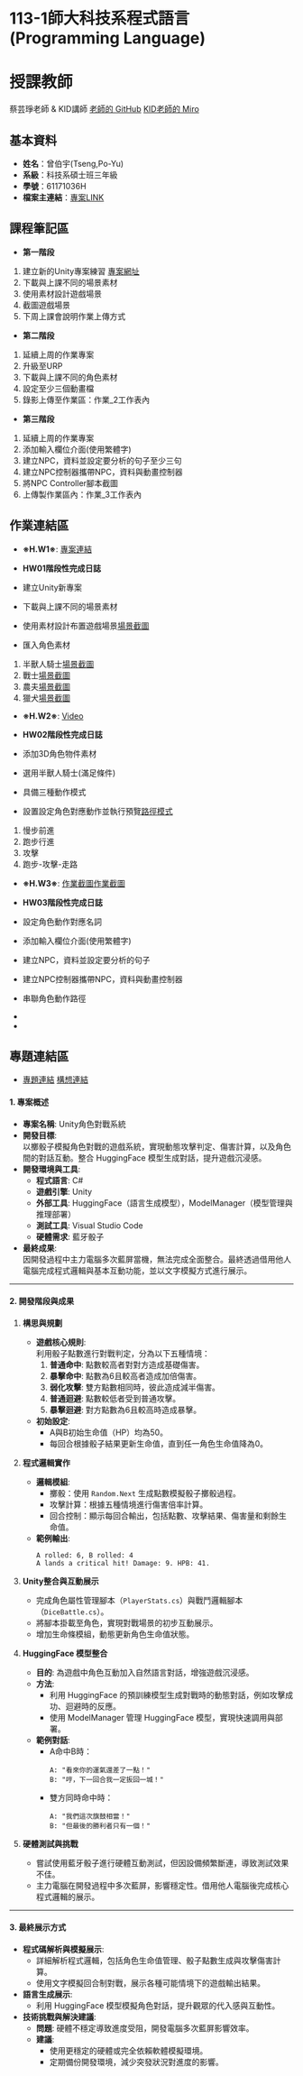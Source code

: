 # 113-1師大科技系程式語言(Programming Language)
# 授課教師
蔡芸琤老師  &  KID講師
[老師的 GitHub](https://github.com/peculab/Database)
[KID老師的 Miro](https://miro.com/app/board/uXjVKizVakM=/)

## 基本資料
- **姓名**：曾伯宇(Tseng,Po-Yu)
- **系級**：科技系碩士班三年級
- **學號**：61171036H
- **檔案主連結**：[專案LINK](https://github.com/PoyuTseng/NTNU1131ProgrammingLanguage_61171036H)

## 課程筆記區
- **第一階段**
1. 建立新的Unity專案練習 [專案網址](https://github.com/PoyuTseng/NTNU1131ProgrammingLanguage_61171036H)
2. 下載與上課不同的場景素材
3. 使用素材設計遊戲場景 
4. 截圖遊戲場景
5. 下周上課會說明作業上傳方式

- **第二階段**
1. 延續上周的作業專案
2. 升級至URP
3. 下載與上課不同的角色素材
4. 設定至少三個動畫檔
5. 錄影上傳至作業區：作業_2工作表內

- **第三階段**
1. 延續上周的作業專案
2. 添加輸入欄位介面(使用繁體字)
3. 建立NPC，資料並設定要分析的句子至少三句
4. 建立NPC控制器攜帶NPC，資料與動畫控制器
5. 將NPC Controller腳本截圖
6. 上傳製作業區內：作業_3工作表內



   
## 作業連結區
- **※H.W1※**: [專案連結](https://github.com/PoyuTseng/NTNU1131ProgrammingLanguage_61171036H)
- **HW01階段性完成日誌**
 
- 建立Unity新專案
- 下載與上課不同的場景素材
- 使用素材設計布置遊戲場景[場景截圖](https://drive.google.com/file/d/1TWoLwlihKdoksunHUTe-HH7a3JtkwsVI/view?usp=drive_link)
- 匯入角色素材
1. 半獸人騎士[場景截圖](https://drive.google.com/file/d/1MxuEvD-NUqEESYTdQGYwRwNGXg2RKHMx/view?usp=drive_link)
2. 戰士[場景截圖](https://drive.google.com/file/d/1s3YcPGN52x0M_NYHfYgoXgMIDWPgAKKQ/view?usp=drive_link)
3. 農夫[場景截圖](https://drive.google.com/file/d/14n2lU0YH-2SHwD58HNCBNPLlncN9rvqn/view?usp=drive_link)
4. 獵犬[場景截圖](https://drive.google.com/file/d/15crbkMwldZD7WQ8ADZ0egsMg1_pel1vd/view?usp=drive_link)
 

- **※H.W2※**: [Video](https://drive.google.com/file/d/1Hl8CjZ8ij5JtKv832gpuW3qJF2h_DegW/view?usp=sharing) 
- **HW02階段性完成日誌**
 
- 添加3D角色物件素材
- 選用半獸人騎士(滿足條件)
- 具備三種動作模式
- 設置設定角色對應動作並執行預覽[路徑模式](https://drive.google.com/file/d/1Ftql0ul34rOSrEcZe-IlPxH6zX0oMqTv/view?usp=drive_link)
1. 慢步前進
2. 跑步行進
3. 攻擊
4. 跑步-攻擊-走路
 

- **※H.W3※**: [作業截圖](https://drive.google.com/file/d/132QGlb60tzutg7H-MO6CKb5O7I5I9jGj/view?usp=drive_link)[作業截圖](https://drive.google.com/file/d/1MoMX60Fbkb0nmXfFZB0K_nO708ramqYj/view?usp=drive_link)
- **HW03階段性完成日誌**
 
- 設定角色動作對應名詞
- 添加輸入欄位介面(使用繁體字)
- 建立NPC，資料並設定要分析的句子
- 建立NPC控制器攜帶NPC，資料與動畫控制器
- 串聯角色動作路徑

    
-
- 
## 專題連結區
- [專題連結](超連結)
[構想連結](https://github.com/PoyuTseng/1131PL/blob/main/%E6%9C%9F%E6%9C%AB%E5%B0%88%E9%A1%8C%E6%A7%8B%E6%83%B3%E8%88%87%E4%BF%AE%E6%AD%A3%E8%AA%BF%E6%95%B4%E7%B4%80%E9%8C%84.docx)
#### 1. 專案概述
- **專案名稱**: Unity角色對戰系統
- **開發目標**:  
  以擲骰子模擬角色對戰的遊戲系統，實現動態攻擊判定、傷害計算，以及角色間的對話互動。整合 HuggingFace 模型生成對話，提升遊戲沉浸感。  
- **開發環境與工具**:  
  - **程式語言**: C#
  - **遊戲引擎**: Unity
  - **外部工具**: HuggingFace（語言生成模型），ModelManager（模型管理與推理部署）
  - **測試工具**: Visual Studio Code
  - **硬體需求**: 藍牙骰子
- **最終成果**:  
  因開發過程中主力電腦多次藍屏當機，無法完成全面整合。最終透過借用他人電腦完成程式邏輯與基本互動功能，並以文字模擬方式進行展示。

---

#### 2. 開發階段與成果
1. **構思與規劃**  
   - **遊戲核心規則**:  
     利用骰子點數進行對戰判定，分為以下五種情境：
     1. **普通命中**: 點數較高者對對方造成基礎傷害。
     2. **暴擊命中**: 點數為6且較高者造成加倍傷害。
     3. **弱化攻擊**: 雙方點數相同時，彼此造成減半傷害。
     4. **普通迴避**: 點數較低者受到普通攻擊。
     5. **暴擊迴避**: 對方點數為6且較高時造成暴擊。
   - **初始設定**:  
     - A與B初始生命值（HP）均為50。  
     - 每回合根據骰子結果更新生命值，直到任一角色生命值降為0。

2. **程式邏輯實作**  
   - **邏輯模組**:  
     - 擲骰：使用 `Random.Next` 生成點數模擬骰子擲骰過程。
     - 攻擊計算：根據五種情境進行傷害倍率計算。
     - 回合控制：顯示每回合輸出，包括點數、攻擊結果、傷害量和剩餘生命值。
   - **範例輸出**:  
     ```
     A rolled: 6, B rolled: 4  
     A lands a critical hit! Damage: 9. HPB: 41.  
     ```

3. **Unity整合與互動展示**  
   - 完成角色屬性管理腳本（`PlayerStats.cs`）與戰鬥邏輯腳本（`DiceBattle.cs`）。
   - 將腳本掛載至角色，實現對戰場景的初步互動展示。  
   - 增加生命條模組，動態更新角色生命值狀態。

4. **HuggingFace 模型整合**  
   - **目的**: 為遊戲中角色互動加入自然語言對話，增強遊戲沉浸感。
   - **方法**:  
     - 利用 HuggingFace 的預訓練模型生成對戰時的動態對話，例如攻擊成功、迴避時的反應。
     - 使用 ModelManager 管理 HuggingFace 模型，實現快速調用與部署。
   - **範例對話**:  
     - A命中B時：
       ```
       A: "看來你的運氣還差了一點！"
       B: "哼，下一回合我一定扳回一城！"
       ```
     - 雙方同時命中時：
       ```
       A: "我們這次旗鼓相當！"
       B: "但最後的勝利者只有一個！"
       ```

5. **硬體測試與挑戰**  
   - 嘗試使用藍牙骰子進行硬體互動測試，但因設備頻繁斷連，導致測試效果不佳。
   - 主力電腦在開發過程中多次藍屏，影響穩定性。借用他人電腦後完成核心程式邏輯的展示。

---

#### 3. 最終展示方式
- **程式碼解析與模擬展示**:  
  - 詳細解析程式邏輯，包括角色生命值管理、骰子點數生成與攻擊傷害計算。
  - 使用文字模擬回合制對戰，展示各種可能情境下的遊戲輸出結果。
- **語言生成展示**:  
  - 利用 HuggingFace 模型模擬角色對話，提升觀眾的代入感與互動性。
- **技術挑戰與解決建議**:  
  - **問題**: 硬體不穩定導致進度受阻，開發電腦多次藍屏影響效率。
  - **建議**:  
    - 使用更穩定的硬體或完全依賴軟體模擬環境。
    - 定期備份開發環境，減少突發狀況對進度的影響。
